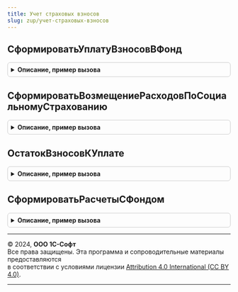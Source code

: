 ```yaml
---
title: Учет страховых взносов
slug: zup/учет-страховых-взносов
---
```



## СформироватьУплатуВзносовВФонд
<details style="margin: 1em 0; padding: 0.5em; border: 1px solid #ccc; border-radius: 6px;">

<summary style="font-weight: bold; cursor: pointer;">Описание, пример вызова</summary>

```bsl

// Формирует движения по регистрам подсистемы.
// Параметры:
//		Движения - коллекция движений регистратора.
//		Отказ - булево - признак отказа от заполнения движений.
//		Организация - СправочникСсылка.Организации - должно быть непустым значением.
//		РасчетыСФондом - ТаблицаЗначений - с колонками.
//			Период: должно быть непустым, дата осуществления платежа.
//          Сумма
//			ВидОбязательногоСтрахованияСотрудников: должно быть непустым
//          ЭтоСтраховыеВзносы (определяется по КБК платежа в бюджет)
//          ГодЗадолженностиПоЕСН: должно быть непустым для уплаты в ПФР, если ЭтоСтраховыеВзносы = Ложь.
//			ПлатежноеПоручениеНомер - Строка - необязательно, но желательно для уплаты взносов в ФСС.
//			ПлатежноеПоручениеДата - Дата - необязательно, но желательно для уплаты взносов в ФСС.
//		Записывать - булево - признак того, надо ли записывать движения сразу, или они будут записаны позже.
//
Процедура СформироватьУплатуВзносовВФонд(Движения, Отказ, Организация, РасчетыСФондом, Записывать = Ложь) Экспорт
```

Пример вызова
```bsl
УчетСтраховыхВзносов.СформироватьУплатуВзносовВФонд(Движения, Отказ, Организация, РасчетыСФондом, Записывать);
```
</details>

## СформироватьВозмещениеРасходовПоСоциальномуСтрахованию
<details style="margin: 1em 0; padding: 0.5em; border: 1px solid #ccc; border-radius: 6px;">

<summary style="font-weight: bold; cursor: pointer;">Описание, пример вызова</summary>

```bsl

// Формирует движения по регистрам подсистемы.
// Параметры:
//		Движения - коллекция движений регистратора.
//		Отказ - булево - признак отказа от заполнения движений.
//		Организация - СправочникСсылка.Организации - должно быть непустым значением.
//		РасчетыСФондом - таблица значений с колонками.
//			Период: должно быть непустым.
//          Сумма
//			ВидОбязательногоСтрахованияСотрудников: должно быть непустым
//          ЭтоСтраховыеВзносы (определяется по назначению платежа в банковской выписке).
//		Записывать - булево - признак того, надо ли записывать движения сразу, или они будут записаны позже.
//
Процедура СформироватьВозмещениеРасходовПоСоциальномуСтрахованию(Движения, Отказ, Организация, РасчетыСФондом, Записывать = Ложь) Экспорт
```

Пример вызова
```bsl
УчетСтраховыхВзносов.СформироватьВозмещениеРасходовПоСоциальномуСтрахованию(Движения, Отказ, Организация, РасчетыСФондом, Записывать);
```
</details>

## ОстатокВзносовКУплате
<details style="margin: 1em 0; padding: 0.5em; border: 1px solid #ccc; border-radius: 6px;">

<summary style="font-weight: bold; cursor: pointer;">Описание, пример вызова</summary>

```bsl

// Рассчитывает остаток взносов к уплате.
//
// Параметры:
//		Организация - СправочникСсылка.Организации - должно быть непустым значением.
//		МесяцРасчетногоПериода - произвольный - необязателен, в алгоритме не используется (!), оставлен для совместимости.
//		ДатаЗаполнения - дата - дата, на конец дня которой определяются остатки.
//		ВидСтрахования - ПеречислениеСсылка.ВидыОбязательногоСтрахованияСотрудников - определяет фонд и конкретный вид страхования.
//      Ссылка - ДокументСсылка - необязателен, если передан регистратор, из остатков будут исключены суммы,
//                                зарегистрированное в учете этим регистратором.
//      ВидПлатежа - произвольный - необязателен, в алгоритме не используется (!), оставлен для совместимости.
//      ЭтоСтраховыеВзносы - булево - необязателен, если Истина, остаток определяется для взносов, введенных с 2010
//                                    года.
//      ГодЗадолженностиПоЕСН - число - необязателен, используется для остатков по ЕСН.
//
// Возвращаемое значение:
//  число - положительный остаток взносов, округленный до целых рублей.
//
Функция ОстатокВзносовКУплате(Организация, МесяцРасчетногоПериода = Неопределено, ДатаЗаполнения, ВидСтрахования, Ссылка = Неопределено, ВидПлатежа = Неопределено, ЭтоСтраховыеВзносы = Ложь, ГодЗадолженностиПоЕСН = 0) Экспорт
```

Пример вызова
```bsl
Результат = УчетСтраховыхВзносов.ОстатокВзносовКУплате(Организация, МесяцРасчетногоПериода, ДатаЗаполнения, ВидСтрахования, Ссылка, ВидПлатежа, ЭтоСтраховыеВзносы, ГодЗадолженностиПоЕСН);
```
</details>

## СформироватьРасчетыСФондом
<details style="margin: 1em 0; padding: 0.5em; border: 1px solid #ccc; border-radius: 6px;">

<summary style="font-weight: bold; cursor: pointer;">Описание, пример вызова</summary>

```bsl

// Формирует движения по регистрам подсистемы.
// Параметры:
//		Движения - коллекция движений регистратора.
//		Отказ - булево - признак отказа от заполнения движений.
//		Организация - СправочникСсылка.Организации - должно быть непустым значением.
//		РасчетыСФондом - таблица значений с колонками.
//			Период: должно быть непустым.
//          Сумма
//			ВидОбязательногоСтрахованияСотрудников: должно быть непустым
//          ЭтоСтраховыеВзносы
//          ГодЗадолженностиПоЕСН: должно быть непустым, если ЭтоСтраховыеВзносы = Ложь
//          ВидДвижения: ВидДвиженияНакопления.Расход или ВидДвиженияНакопления.Приход.
//          РасчетыПоПособиям - необязательная, может отсутствовать.
//			ПлатежноеПоручениеНомер - Строка - необязательно, но желательно для уплаты взносов в ФСС.
//			ПлатежноеПоручениеДата - Дата - необязательно, но желательно для уплаты взносов в ФСС.
//		Записывать - булево - признак того, надо ли записывать движения сразу, или они будут записаны позже.
//
Процедура СформироватьРасчетыСФондом(Движения, Отказ, Организация, РасчетыСФондом, Записывать = Ложь) Экспорт
```

Пример вызова
```bsl
УчетСтраховыхВзносов.СформироватьРасчетыСФондом(Движения, Отказ, Организация, РасчетыСФондом, Записывать);
```
</details>

---

© 2024, **ООО 1С-Софт**  
Все права защищены. Эта программа и сопроводительные материалы предоставляются  
в соответствии с условиями лицензии [Attribution 4.0 International (CC BY 4.0)](https://creativecommons.org/licenses/by/4.0/legalcode).

---
